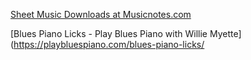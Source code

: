 [Sheet Music Downloads at Musicnotes.com](https://www.musicnotes.com/)

[Blues Piano Licks - Play Blues Piano with Willie Myette](https://playbluespiano.com/blues-piano-licks/
